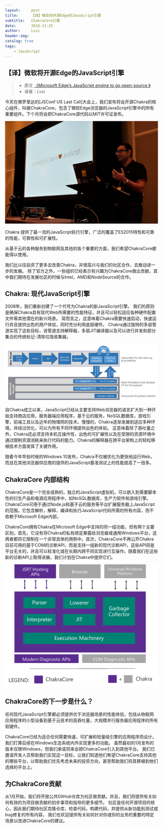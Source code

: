 ```yaml
---
layout:     post
title:      【译】微软将开源Edge的JavaScript引擎
subtitle:   ChakraCore引擎
date:       2018-11-25
author:     Lvsi
header-img: 
catalog: true
tags:
    - JavaScript
---
```


## 【译】微软将开源Edge的JavaScript引擎

> * 原文 [《Microsoft Edge’s JavaScript engine to go open-source
》](https://blogs.windows.com/msedgedev/2015/12/05/open-source-chakra-core/)
> * 译者：Lvsi

今天在佛罗里达的[JSConf US Last Call]大会上，我们宣布将会开源Chakra的核心组件，叫做ChakraCore，包含了微软Edge浏览器的JavaScript引擎中的所有重要组件。下个月将会把ChakraCore源代码以MIT许可证发布。

<img src="/img/posts/2018/11-25/1.jpg">

Chakra 提供了最一流的JavaScript执行引擎，广泛的覆盖了ES2015特性和可靠的性能，可靠性和可扩展性。

从基于云的各种服务到物联网及其他的各个重要的方面，我们希望ChakraCore都能得以使用。

我们比以往投资了更多去改善Chakra，并很高兴与我们的社区合作，去推动进一步的发展。 除了官方之外，一些组织已经表示有兴趣为ChakraCore做出贡献，其中我们期待在发展社区的时候与Intel，AMD和NodeSource的合作。

## Chakra: 现代JavaScript引擎

2008年，我们重新创建了一个代号为Chakra的新JavaScript引擎。 我们的原则是确保Chakra具有现代Web所需要的性能特征，并且可以轻松适应各种硬件配置文件等其他潜在的新兴场景。 简而言之，这意味着Chakra需要快速启动，快速运行并且提供出色的用户体验，同时充分利用底层硬件。 Chakra通过独特的多层管道实现了这些目标，该管道支持解释器，多层JIT编译器以及可以进行并发和部分集合的传统标记-清除垃圾收集器。

<img src="/img/posts/2018/11-25/2.png">

自Chakra成立以来，JavaScript已经从主要支持Web浏览器的语言扩大到一种开始支持商店应用，服务器端应用程序，基于云的服务，NoSQL数据库，游戏引擎，前端工具以及近年的物理网的技术。慢慢的，Chakra逐渐发展到适应多种环境，并经过优化，可以为所有不同环境提供出色的体验。 这意味着除了吞吐量之外，Chakra还必须支持本机互操作性，出色的可扩展性以及在受限的资源环境中通过限制资源消耗来执行代码的能力。Chakra的解释器在跨平台架构上的轻松移植技术方面发挥了关键作用。

随着今年早些时候的Windows 10发布，Chakra不仅被优化为更快地运行Web，而且在其他浏览器供应商的提供的JavaScript基准测试上的性能提高了一倍多。

## ChakraCore 内部结构

ChakraCore是一个完全成熟的，独立的JavaScript虚拟机，可以嵌入到需要脚本性的衍生产品和电源应用程序中，如NoSQL数据库，生产力软件和游戏引擎。 ChakraCore可用于通过Node.js和基于云的服务等平台扩展服务器上JavaScript的范围。它包含解析，解释，编译和执行JavaScript代码所需的所有内容，而不依赖于Microsoft Edge内部。

ChakraCore拥有Chakra在Microsoft Edge中支持的同一组功能，但有两个主要区别。首先，它没有将Chakra的私有绑定暴露给浏览器或通用Windows平台，这两者都将它限制在一个非常具体的用例中。其次，ChakraCore不再公开Chakra目前可用的基于COM的诊断API，而是支持一组新的现代诊断API，这些API将是平台无关的，并且可以标准化或在长期内跨不同实现进行互操作。随着我们在这些新的诊断API上取得进展，我们计划在Chakra中提供它们。

<img src="/img/posts/2018/11-25/3.png">

## ChakraCore的下一步是什么？

任何现代JavaScript引擎都必须提供优于浏览器场景的性能体验，包括从物联网应用程序的小型设备到基于云技术的高吞吐量，大规模并行服务器应用程序的所有软硬件。

ChakraCore已经为适合任何需要快速，可扩展和轻量级引擎的应用程序而设计。我们打算后续在Windows生态系统内外实现更多的功能。 虽然最初的1月发布的版本仅限Windows，但我们承诺将来会把ChakraCore引入到其他平台。 我们已邀请开发人员帮助我们实现这一目标，让我们知道他们希望ChakraCore支持其他的哪些平台，以帮助我们优先考虑未来的投资方向，甚至帮助我们将其移植到他们选择的平台上。

## 为ChakraCore贡献

从1月开始，我们将开放公共GitHub仓库为社区做贡献。并且，我们将提供有关如何有效的为项目做贡献的初步事项和指导的更多细节。 社区是任何开源项目的核心，因此我们期待社区克隆仓库，检查代码，构建代码，并提供从新功能到测试或bug修复的所有内容。 我们也欢迎提供有关如何针对你或你的业务的重要的特定场景以改进ChakraCore的建议。